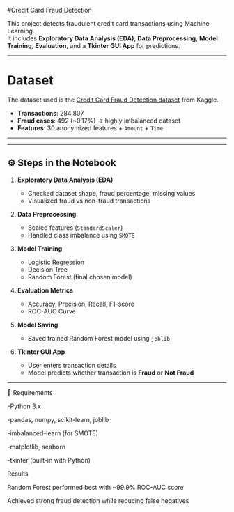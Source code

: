 #Credit Card Fraud Detection  

This project detects fraudulent credit card transactions using Machine Learning.  
It includes **Exploratory Data Analysis (EDA)**, **Data Preprocessing**, **Model Training**, **Evaluation**, and a **Tkinter GUI App** for predictions.  

---

# Dataset  
The dataset used is the [Credit Card Fraud Detection dataset](https://www.kaggle.com/datasets/mlg-ulb/creditcardfraud) from Kaggle.  

- **Transactions**: 284,807  
- **Fraud cases**: 492 (~0.17%) → highly imbalanced dataset  
- **Features**: 30 anonymized features + `Amount` + `Time`  

---

---

## ⚙️ Steps in the Notebook  

1. **Exploratory Data Analysis (EDA)**  
   - Checked dataset shape, fraud percentage, missing values  
   - Visualized fraud vs non-fraud transactions  

2. **Data Preprocessing**  
   - Scaled features (`StandardScaler`)  
   - Handled class imbalance using `SMOTE`  

3. **Model Training**  
   - Logistic Regression  
   - Decision Tree  
   - Random Forest (final chosen model)  

4. **Evaluation Metrics**  
   - Accuracy, Precision, Recall, F1-score  
   - ROC-AUC Curve  

5. **Model Saving**  
   - Saved trained Random Forest model using `joblib`  

6. **Tkinter GUI App**  
   - User enters transaction details  
   - Model predicts whether transaction is **Fraud** or **Not Fraud**  

---
📌 Requirements

-Python 3.x

-pandas, numpy, scikit-learn, joblib

-imbalanced-learn (for SMOTE)

-matplotlib, seaborn

-tkinter (built-in with Python)

Results

Random Forest performed best with ~99.9% ROC-AUC score

Achieved strong fraud detection while reducing false negatives


